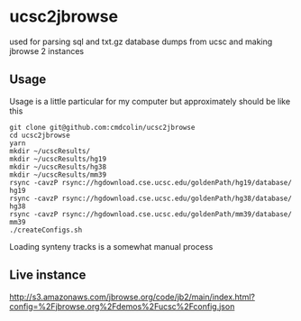 # ucsc2jbrowse

used for parsing sql and txt.gz database dumps from ucsc and making jbrowse 2
instances

## Usage

Usage is a little particular for my computer but approximately should be like
this

```
git clone git@github.com:cmdcolin/ucsc2jbrowse
cd ucsc2jbrowse
yarn
mkdir ~/ucscResults/
mkdir ~/ucscResults/hg19
mkdir ~/ucscResults/hg38
mkdir ~/ucscResults/mm39
rsync -cavzP rsync://hgdownload.cse.ucsc.edu/goldenPath/hg19/database/ hg19
rsync -cavzP rsync://hgdownload.cse.ucsc.edu/goldenPath/hg38/database/ hg38
rsync -cavzP rsync://hgdownload.cse.ucsc.edu/goldenPath/mm39/database/ mm39
./createConfigs.sh
```

Loading synteny tracks is a somewhat manual process

## Live instance

http://s3.amazonaws.com/jbrowse.org/code/jb2/main/index.html?config=%2Fjbrowse.org%2Fdemos%2Fucsc%2Fconfig.json
